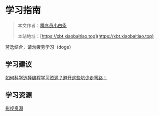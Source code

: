 # 学习指南

> 本文作者：[程序员小白条](https://github.com/luoye6)
>
> 本站地址：[https://xbt.xiaobaitiao.top](https://xbt.xiaobaitiao.top)

劳逸结合，请勿疲劳学习（doge）

## 学习建议

[如何科学选择编程学习资源？避开这些坑少走弯路！](学习建议/如何科学选择编程学习资源？避开这些坑少走弯路！.md)

## 学习资源

[影视资源](学习资源/影视资源.md)